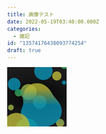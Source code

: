 ```yaml
---
title: 画像テスト
date: 2022-05-19T03:40:00.000Z
categories:
  - 雑記
id: "13574176438093774254"
draft: true
---
```


![](../images/20220519220955.png)
